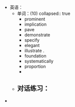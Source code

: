 - 英语：
	- 单词：(10)
	  collapsed:: true
		- prominent
		- implication
		- pave
		- demonstrate
		- specify
		- elegant
		- illustrate .
		- foundation
		- systematically
		- proportion
		-
	- 对话练习：
		-
-